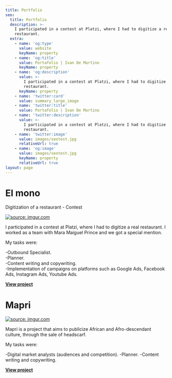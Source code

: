 ```yaml
---
title: Portfolio
seo:
  title: Portfolio
  description: >-
    I participated in a contest at Platzi, where I had to digitize a real
    restaurant.
  extra:
    - name: 'og:type'
      value: website
      keyName: property
    - name: 'og:title'
      value: Portafolio | Ivan De Martino
      keyName: property
    - name: 'og:description'
      value: >-
        I participated in a contest at Platzi, where I had to digitize a real
        restaurant.
      keyName: property
    - name: 'twitter:card'
      value: summary_large_image
    - name: 'twitter:title'
      value: Portafolio | Ivan De Martino
    - name: 'twitter:description'
      value: >-
        I participated in a contest at Platzi, where I had to digitize a real
        restaurant.
    - name: 'twitter:image'
      value: images/seotest.jpg
      relativeUrl: true
    - name: 'og:image'
      value: images/seotest.jpg
      keyName: property
      relativeUrl: true
layout: page
---
```

# El mono

Digitization of a restaurant -  Contest

<a href="https://imgur.com/oBKKxiX"><img src="https://i.imgur.com/oBKKxiX.png" title="source: imgur.com" /></a>

I participated in a contest at Platzi, where I had to digitize a real restaurant. I worked as a team with Mara Maiguel Prince and we got a special mention.

My tasks were:

\-Outbound Specialist.<br>
\-Planner. <br>
\-Content writing and copywriting.<br>
\-Implementation of campaigns on platforms such as Google Ads, Facebook Ads, Instagram Ads, Youtube Ads.

<a class="event-url" href="https://drive.google.com/file/d/1XEjBJGu_vHcCU0vK9G3l7HAAj4AvlMvC/view?usp=sharing" target="_blank"><strong>View project</strong></a>

# Mapri

<a href="https://imgur.com/Eng6idW"><img src="https://i.imgur.com/Eng6idW.png" title="source: imgur.com" /></a>

Mapri is a project that aims to publicize African and Afro-descendant culture, through the sale of headscarf.

My tasks were:

\-Digital market analysts (audiences and competition).
\-Planner.
\-Content writing and copywriting.

<a class="event-url" href="https://www.instagram.com/ivandemartinoo/" target="_blank"><strong>View project</strong></a>
